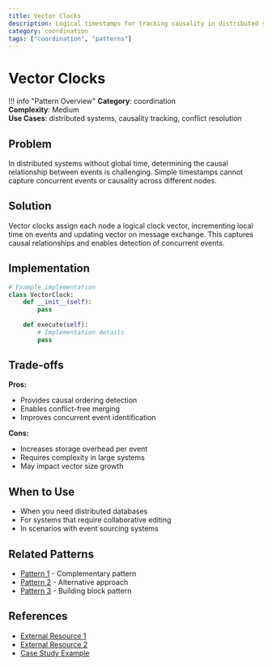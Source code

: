 ```yaml
---
title: Vector Clocks
description: Logical timestamps for tracking causality in distributed systems
category: coordination
tags: ["coordination", "patterns"]
---
```


# Vector Clocks

!!! info "Pattern Overview"
    **Category**: coordination  
    **Complexity**: Medium  
    **Use Cases**: distributed systems, causality tracking, conflict resolution

## Problem

In distributed systems without global time, determining the causal relationship between events is challenging. Simple timestamps cannot capture concurrent events or causality across different nodes.

## Solution

Vector clocks assign each node a logical clock vector, incrementing local time on events and updating vector on message exchange. This captures causal relationships and enables detection of concurrent events.

## Implementation

```python
# Example implementation
class VectorClock:
    def __init__(self):
        pass
    
    def execute(self):
        # Implementation details
        pass
```

## Trade-offs

**Pros:**
- Provides causal ordering detection
- Enables conflict-free merging
- Improves concurrent event identification

**Cons:**
- Increases storage overhead per event
- Requires complexity in large systems
- May impact vector size growth

## When to Use

- When you need distributed databases
- For systems that require collaborative editing
- In scenarios with event sourcing systems

## Related Patterns

- [Pattern 1](../related-pattern-1.md) - Complementary pattern
- [Pattern 2](../related-pattern-2.md) - Alternative approach
- [Pattern 3](../related-pattern-3.md) - Building block pattern

## References

- [External Resource 1](#)
- [External Resource 2](#)
- [Case Study Example](../../case-studies/example.md)
